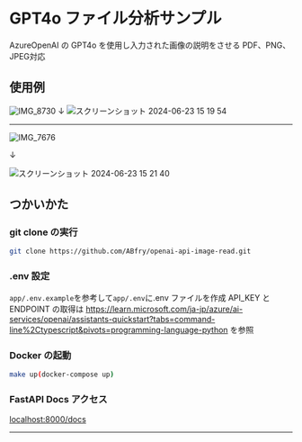 # GPT4o ファイル分析サンプル

AzureOpenAI の GPT4o を使用し入力された画像の説明をさせる
PDF、PNG、JPEG対応

## 使用例

![IMG_8730](https://github.com/ABfry/openai-api-image-read/assets/88941921/d79536c6-4218-46ec-b8e6-5b7e3b6c35c2)
↓
![スクリーンショット 2024-06-23 15 19 54](https://github.com/ABfry/openai-api-image-read/assets/88941921/7935f5ed-c5c5-486e-acbf-1f0ab827d89d)

---

![IMG_7676](https://github.com/ABfry/openai-api-image-read/assets/88941921/394236e0-4191-45a8-a7e1-2e42d65ce950)

↓

![スクリーンショット 2024-06-23 15 21 40](https://github.com/ABfry/openai-api-image-read/assets/88941921/f21dc63f-b0d0-49a8-a629-b00a5dd4416f)

## つかいかた

### git clone の実行

```sh
git clone https://github.com/ABfry/openai-api-image-read.git
```

### .env 設定

`app/.env.example`を参考して`app/.env`に.env ファイルを作成
API_KEY と ENDPOINT の取得は https://learn.microsoft.com/ja-jp/azure/ai-services/openai/assistants-quickstart?tabs=command-line%2Ctypescript&pivots=programming-language-python を参照

### Docker の起動

```sh
make up(docker-compose up)
```

### FastAPI Docs アクセス

[localhost:8000/docs](localhost:8000/docs)

---
